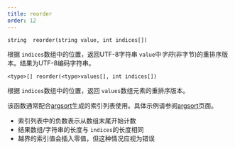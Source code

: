 ```yaml
---
title: reorder
order: 12
---
```

`string  reorder(string value, int indices[])`

根据 `indices`数组中的位置，返回UTF-8字符串 `value`中*字符*(非字节)的重排序版本。结果为UTF-8编码字符串。

`<type>[] reorder(<type>values[], int indices[])`

根据 `indices`数组中的位置，返回 `values`数组元素的重排序版本。

该函数通常配合[argsort](argsort.html "返回数组排序后的索引")生成的索引列表使用。具体示例请参阅[argsort](argsort.html "返回数组排序后的索引")页面。

- 索引列表中的负数表示从数组末尾开始计数
- 结果数组/字符串的长度与 `indices`的长度相同
- 越界的索引值会插入零值，但这种情况应视为错误

